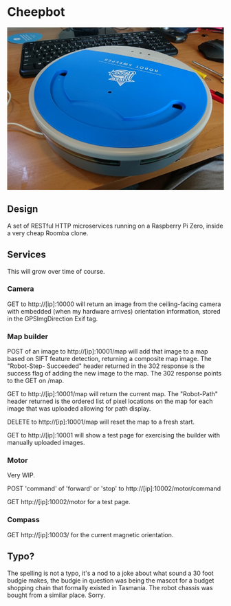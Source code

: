 # Cheepbot

![Bot](bot.jpg?raw=true "Bot")

## Design

A set of RESTful HTTP microservices running on a Raspberry Pi Zero, inside a
very cheap Roomba clone.

## Services

This will grow over time of course.

### Camera

GET to http://[ip]:10000 will return an image from the ceiling-facing camera
with embedded (when my hardware arrives) orientation information, stored in
the GPSImgDirection Exif tag.

### Map builder

POST of an image to http://[ip]:10001/map will add that image to a map based
on SIFT feature detection, returning a composite map image. The "Robot-Step-
Succeeded" header returned in the 302 response is the success flag of adding
the new image to the map. The 302 response points to the GET on /map.

GET to http://[ip]:10001/map will return the current map. The "Robot-Path"
header returned is the ordered list of pixel locations on the map for each
image that was uploaded allowing for path display.

DELETE to http://[ip]:10001/map will reset the map to a fresh start.

GET to http://[ip]:10001 will show a test page for exercising the builder with
manually uploaded images.

### Motor

Very WIP.

POST 'command' of 'forward' or 'stop' to http://[ip]:10002/motor/command

GET http://[ip]:10002/motor for a test page.

### Compass

GET http://[ip]:10003/ for the current magnetic orientation.

## Typo?

The spelling is not a typo, it's a nod to a joke about what sound a 30 foot
budgie makes, the budgie in question was being the mascot for a budget
shopping chain that formally existed in Tasmania. The robot chassis was bought
from a similar place. Sorry.
